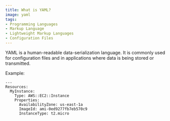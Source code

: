 ```yaml
---
title: What is YAML?
image: yaml
tags:
- Programming Languages
- Markup Language
- Lightweight Markup Languages
- Configuration Files
---
```

YAML is a human-readable data-serialization language.  It is commonly used for configuration files and in applications where data is being stored or transmitted.

Example:

```
---
Resources:
  MyInstance:
    Type: AWS::EC2::Instance
    Properties:
      AvailabilityZone: us-east-1a
      ImageId: ami-0ed9277fb7eb570c9
      InstanceType: t2.micro

```